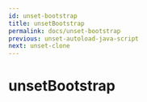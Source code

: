 ```yaml
---
id: unset-bootstrap
title: unsetBootstrap
permalink: docs/unset-bootstrap
previous: unset-autoload-java-script
next: unset-clone
---
```


# unsetBootstrap

